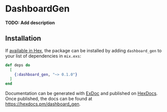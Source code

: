 # DashboardGen

**TODO: Add description**

## Installation

If [available in Hex](https://hex.pm/docs/publish), the package can be installed
by adding `dashboard_gen` to your list of dependencies in `mix.exs`:

```elixir
def deps do
  [
    {:dashboard_gen, "~> 0.1.0"}
  ]
end
```

Documentation can be generated with [ExDoc](https://github.com/elixir-lang/ex_doc)
and published on [HexDocs](https://hexdocs.pm). Once published, the docs can
be found at <https://hexdocs.pm/dashboard_gen>.


